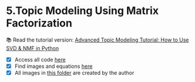 # 5.Topic Modeling Using Matrix Factorization

📚 Read the tutorial version: [Advanced Topic Modeling Tutorial: How to Use SVD & NMF in Python](https://hackernoon.com/advanced-topic-modeling-tutorial-how-to-use-svd-and-nmf-in-python-to-find-topics-in-text)

- [x] Access all code [here]()
- [x] Find images and equations [here]()
- [x] All images in [this folder]() are created by the author
